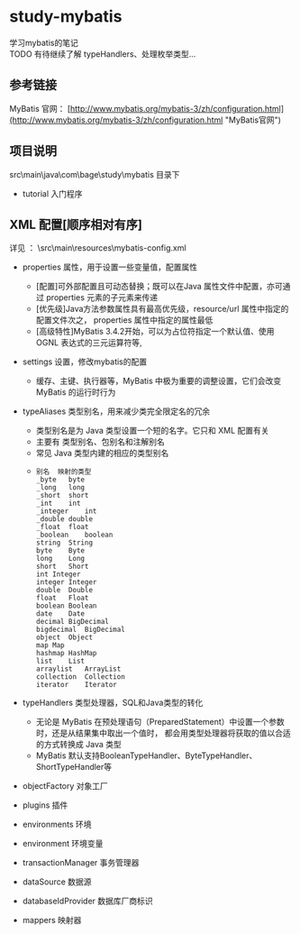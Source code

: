# study-mybatis
学习mybatis的笔记<br>
TODO 有待继续了解 typeHandlers、处理枚举类型...

## 参考链接
MyBatis 官网： [http://www.mybatis.org/mybatis-3/zh/configuration.html](http://www.mybatis.org/mybatis-3/zh/configuration.html "MyBatis官网")

## 项目说明
src\main\java\com\bage\study\mybatis 目录下
- tutorial 入门程序

## XML 配置[顺序相对有序]
详见 ： \src\main\resources\mybatis-config.xml

- properties 属性，用于设置一些变量值，配置属性
  - [配置]可外部配置且可动态替换；既可以在Java 属性文件中配置，亦可通过 properties 元素的子元素来传递
  - [优先级]Java方法参数属性具有最高优先级，resource/url 属性中指定的配置文件次之， properties 属性中指定的属性最低
  - [高级特性]MyBatis 3.4.2开始，可以为占位符指定一个默认值、使用 OGNL 表达式的三元运算符等,
  
- settings 设置，修改mybatis的配置
  - 缓存、主键、执行器等，MyBatis 中极为重要的调整设置，它们会改变 MyBatis 的运行时行为
  
- typeAliases 类型别名，用来减少类完全限定名的冗余
  - 类型别名是为 Java 类型设置一个短的名字。它只和 XML 配置有关
  - 主要有 类型别名、包别名和注解别名
  - 常见 Java 类型内建的相应的类型别名
  -     别名	映射的类型
        _byte	byte
        _long	long
        _short	short
        _int	int
        _integer	int
        _double	double
        _float	float
        _boolean	boolean
        string	String
        byte	Byte
        long	Long
        short	Short
        int	Integer
        integer	Integer
        double	Double
        float	Float
        boolean	Boolean
        date	Date
        decimal	BigDecimal
        bigdecimal	BigDecimal
        object	Object
        map	Map
        hashmap	HashMap
        list	List
        arraylist	ArrayList
        collection	Collection
        iterator	Iterator
        
- typeHandlers 类型处理器，SQL和Java类型的转化
  - 无论是 MyBatis 在预处理语句（PreparedStatement）中设置一个参数时，还是从结果集中取出一个值时， 都会用类型处理器将获取的值以合适的方式转换成 Java 类型
  - MyBatis 默认支持BooleanTypeHandler、ByteTypeHandler、ShortTypeHandler等
  
- objectFactory 对象工厂
- plugins 插件
- environments 环境
- environment 环境变量
- transactionManager 事务管理器
- dataSource 数据源
- databaseIdProvider 数据库厂商标识
- mappers 映射器




